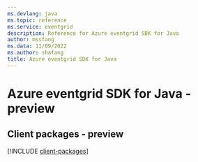 ```yaml
---
ms.devlang: java
ms.topic: reference
ms.service: eventgrid
description: Reference for Azure eventgrid SDK for Java
author: mssfang
ms.data: 11/09/2022
ms.author: shafang
title: Azure eventgrid SDK for Java
---
```

# Azure eventgrid SDK for Java - preview

## Client packages - preview
[!INCLUDE [client-packages](eventgrid-client-index.md)]